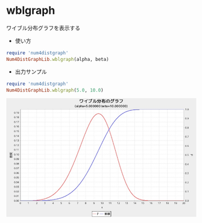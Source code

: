 wblgraph
========
ワイブル分布グラフを表示する

* 使い方

```ruby
require 'num4distgraph'
Num4DistGraphLib.wblgraph(alpha, beta)
```

* 出力サンプル

```ruby
require 'num4distgraph'
Num4DistGraphLib.wblgraph(5.0, 10.0)
```
![wblgraph](images/wblGraph.jpg)
